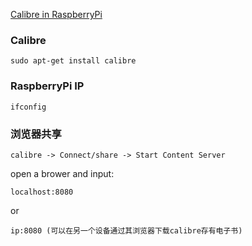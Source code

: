 [Calibre in RaspberryPi](https://linux.cn/article-8684-1.html)

### Calibre
    sudo apt-get install calibre

### RaspberryPi IP
    ifconfig

### 浏览器共享
    calibre -> Connect/share -> Start Content Server
open a brower and input: 

    localhost:8080
or     

    ip:8080 (可以在另一个设备通过其浏览器下载calibre存有电子书)
